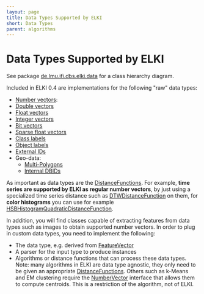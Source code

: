 ```yaml
---
layout: page
title: Data Types Supported by ELKI
short: Data Types
parent: algorithms
---
```


Data Types Supported by ELKI
============================

See package [de.lmu.ifi.dbs.elki.data](/releases/current/doc/de/lmu/ifi/dbs/elki/data.html) for a class hierarchy diagram.

Included in ELKI 0.4 are implementations for the following "raw" data types:

- [Number vectors](/releases/current/doc/de/lmu/ifi/dbs/elki/data/NumberVector.html):
- [Double vectors](/releases/current/doc/de/lmu/ifi/dbs/elki/data/DoubleVector.html)
- [Float vectors](/releases/current/doc/de/lmu/ifi/dbs/elki/data/FloatVector.html)
- [Integer vectors](/releases/current/doc/de/lmu/ifi/dbs/elki/data/IntegerVector.html)
- [Bit vectors](/releases/current/doc/de/lmu/ifi/dbs/elki/data/BitVector.html)
- [Sparse float vectors](/releases/current/doc/de/lmu/ifi/dbs/elki/data/SparseFloatVector.html)
- [Class labels](/releases/current/doc/de/lmu/ifi/dbs/elki/data/ClassLabel.html)
- [Object labels](/releases/current/doc/de/lmu/ifi/dbs/elki/data/LabelList.html)
- [External IDs](/releases/current/doc/de/lmu/ifi/dbs/elki/data/ExternalID.html)
- Geo-data:
  - [Multi-Polygons](/releases/current/doc/de/lmu/ifi/dbs/elki/data/spatial/PolygonsObject.html)
  - [Internal DBIDs](/releases/current/doc/de/lmu/ifi/dbs/elki/database/ids/DBID.html)

As important as data types are the [DistanceFunctions](./DistanceFunctions). For example, **time series are supported by ELKI as regular number vectors**, by just using a specialized time series distance such as [DTWDistanceFunction](/releases/current/doc/de/lmu/ifi/dbs/elki/distance/distancefunction/timeseries/DTWDistanceFunction.html) on them, for **color histograms** you can use for example [HSBHistogramQuadraticDistanceFunction](/releases/current/doc/de/lmu/ifi/dbs/elki/distance/distancefunction/colorhistogram/HSBHistogramQuadraticDistanceFunction.html).

In addition, you will find classes capable of extracting features from data types such as images to obtain supported number vectors. In order to plug in custom data types, you need to implement the following:

 * The data type, e.g. derived from [FeatureVector](/releases/current/doc/de/lmu/ifi/dbs/elki/data/FeatureVector.html)
 * A parser for the input type to produce instances
 * Algorithms or distance functions that can process these data types. Note: many algorithms in ELKI are data type agnostic, they only need to be given an appropriate [DistanceFunctions](/distances). Others such as k-Means and EM clustering require the [NumberVector](/releases/current/doc/de/lmu/ifi/dbs/elki/data/NumberVector.html) interface that allows them to compute centroids. This is a restriction of the algorithm, not of ELKI.
